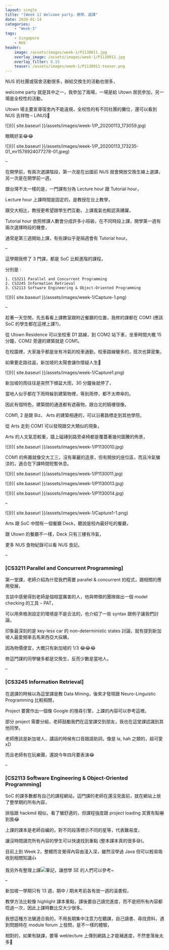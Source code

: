 ```yaml
---
layout: single
title: "[Week 1] Welcome party、開學、選課"
date: 2020-01-14
categories:
    - "Week-1"
tags:
    - Singapore
    - NUS
header:
    image: /assets/images/week-1/P1130011.jpg
    overlay_image: /assets/images/week-1/P1130011.jpg
    overlay_filter: 0.15
    teaser: /assets/images/week-1/P1130011-teaser.png
---
```


NUS 的社團或宿舍活動很多，辦給交換生的活動也很多，

welcome party 就是其中之一，我參加了兩場，一場是給 Utown 居民參加，另一場是全校性的活動，

Utown 場主要宣導宿舍內不能違規，全校性的有不同社團的攤位，還可以看到 NUS 吉祥物 – LiNUS🥰

![]({{ site.baseurl }}/assets/images/week-1/P_20200113_173059.jpg)

眼睛好呆😂😂

![]({{ site.baseurl }}/assets/images/week-1/P_20200113_173235-01_mr1578924077278-01.jpeg)

–

在開學前，有兩次選課階段，第一次是在出國前 NUS 就會開放交換生線上選課，另一次是在開學前一週，

跟台灣不太一樣的是，一門課有分為 Lecture hour 跟 Tutorial hour，

Lecture hour 上課時間是固定的，是教授在台上教學，

跟交大相比，教授更希望跟學生們互動，上課風氣也較認真踴躍，

Tutorial hour 依照修課人數會分成許多小班級，在不同時段上課，開學第一週有兩次選擇時段的機會，

通常是第三週開始上課，有些課似乎是隔週會有 Tutorial hour。

–

這學期我修了 3 門課，都是 SoC 比較進階的課程，

分別是 :

	1. CS3211 Parallel and Concurrent Programming
	2. CS3245 Information Retrieval
	3. CS2113 Software Engineering & Object-Oriented Programming

![]({{ site.baseurl }}/assets/images/week-1/Capture-1.png)

–

趁著一天空閒，先去看看上課教室跟附近餐廳的位置，我修的課都在 COM1 (應該 SoC 的學生都在這裡上課?)，

從 Utown Residence 可以坐校車 D1 路線，到 COM2 站下車，坐車時間大概 15 分鐘，COM2 旁邊的建築就是 COM1。

在校園裡，大家幾乎都是坐有冷氣的校車通勤，校車路線蠻多的，班次也算密集，

如果要走路往返，新加坡的太陽會讓你懷疑人生🤣

![]({{ site.baseurl }}/assets/images/week-1/Capture1.png)

新加坡的雨往往是突然下傾盆大雨，30 分鐘後就停了，

當地人似乎都在下雨時躲到建築物裡，等到雨停，都不太帶傘的。

因此有個特色，建築間的通道都有遮蔽物，跟台北的騎樓很像。



COM1, 2 是跟 Biz、 Arts 的建築相連的，可以沿著路標走到其他學院，

從 Arts 走到 COM1 可以發現跟交大類似的現象，

Arts 的人文氣息較重，牆上磁磚到路旁桌椅都是覆蓋著幾何圖騰的佈景，

![]({{ site.baseurl }}/assets/images/week-1/P1130010.jpg)

COM1 的佈置就像交大工三，沒有華麗的造景，但有開放的座位區，而且冷氣蠻涼的，適合在下課時間短暫休息。

![]({{ site.baseurl }}/assets/images/week-1/P1130011.jpg)

![]({{ site.baseurl }}/assets/images/week-1/P1130013.jpg)

![]({{ site.baseurl }}/assets/images/week-1/P1130014.jpg)

–

![]({{ site.baseurl }}/assets/images/week-1/Capture1-1.png)

Arts 跟 SoC 中間有一個餐廳 Deck，聽說是校內最好吃的餐廳，

跟 Utown 的餐廳不一樣，Deck 只有三樓有冷氣，

更多 NUS 食物紀錄可以看 NUS 食記。

–

### [CS3211 Parallel and Concurrent Programming]

第一堂課，老師介紹為什麼我們需要 parallel & concurrent 的程式，跟相關的應用發展，

言談中感覺得到老師是個相當厲害的人，他與帶領的團隊做出一個 model checking 的工具 – PAT，

可以用來檢測設定的環境是不是合法的，也介紹了一些 syntax 跟例子讓我們討論，

印象最深刻的是 key-less car 的 non-deterministic states 討論，就有提到新加坡人最愛開車去馬來西亞大採購，

因為物價便宜，大概只有新加坡的 1/3 😂😂😂

修這門課的同學蠻多都是交換生，反而少數是當地人。

–

### [CS3245 Information Retrieval]

在選課的時候以為這堂課是教 Data Mining，後來才發現跟 Neuro-Linguistic Programming 比較相關，

Project 要實作出一個像 Google 的搜尋引擎，上課的內容可以參考這裡。

部分 project 需要分組，老師鼓勵我們在這堂課交到朋友，我也在這堂課認識到其他同學。

老師應該是新加坡人，講話的時候有口音跟語助詞，像是 la, hah 之類的，超可愛 xD

而且老師有在玩樂團，還說今年四月要表演😂

–

### [CS2113 Software Engineering & Object-Oriented Programming]

SoC 的課多數都有自己的課程網站，這門課的老師在還沒見面前，就在網站上放了整學期的所有內容，

排版跟 hackmd 相似，看了蠻舒適的，但課程強度跟 project loading 其實有點嚇到我😂

上課的課本是老師自編的，對不同段落標示不同的星等，代表難易度，

讓沒時間讀完所有內容的學生可以快速找到重點 (整本課本真的很多😅)。

目前上到 Week 2，整體而言覺得內容由淺入深，雖然沒學過 Java 但可以輕易吸收到相關知識👍

我另外有整理上課![筆記](https://hackmd.io/BB1_KGeYRqWyYqnd43Q_-g?view)，讓想學 SE 的人們可以參考~

–

新加坡一學期只有 13 週，期中 / 期末考前各有放一週的溫書假，

教學方法比較像 highlight 課本重點，課後要自己讀完進度，而不是把所有內容都唸過一次，因此上課時數比交大少很多。

我想這種方法蠻適合我的，不用長期集中注意力在聽課，自己讀書、尋找資料，遇到問題時在 module forum 上發問，是不一樣的體驗，

相對的，如果有缺課，要等 weblecture 上傳到網路上才能補進度，不然會落後太多🥺